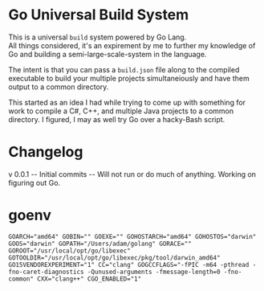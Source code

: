 # Go Universal Build System
This is a universal `build` system powered by Go Lang.  
All things considered, it's an expirement by me to further my knowledge of Go and building a semi-large-scale-system in the language.  

The intent is that you can pass a `build.json` file along to the compiled executable to build your multiple projects simultaneiously and have them output to a common directory.  

This started as an idea I had while trying to come up with something for work to compile a C#, C++, and multiple Java projects to a common directory.  I figured, I may as well try Go over a hacky-Bash script.  


# Changelog
v 0.0.1 -- Initial commits -- Will not run or do much of anything. Working on figuring out Go.


# goenv
`
GOARCH="amd64"
GOBIN=""
GOEXE=""
GOHOSTARCH="amd64"
GOHOSTOS="darwin"
GOOS="darwin"
GOPATH="/Users/adam/golang"
GORACE=""
GOROOT="/usr/local/opt/go/libexec"
GOTOOLDIR="/usr/local/opt/go/libexec/pkg/tool/darwin_amd64"
GO15VENDOREXPERIMENT="1"
CC="clang"
GOGCCFLAGS="-fPIC -m64 -pthread -fno-caret-diagnostics -Qunused-arguments -fmessage-length=0 -fno-common"
CXX="clang++"
CGO_ENABLED="1"
`